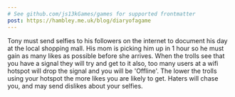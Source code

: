 ```yaml
---
# See github.com/js13kGames/games for supported frontmatter
post: https://hambley.me.uk/blog/diaryofagame
---
```

Tony must send selfies to his followers on the internet to document his day at the local shopping mall. His mom is picking him up in 1 hour so he must gain as many likes as possible before she arrives.
When the trolls see that you have a signal they will try and get to it also, too many users at a wifi hotspot will drop the signal and you will be 'Offline'. The lower the trolls using your hotspot the more likes you are likely to get.
Haters will chase you, and may send dislikes about your selfies.